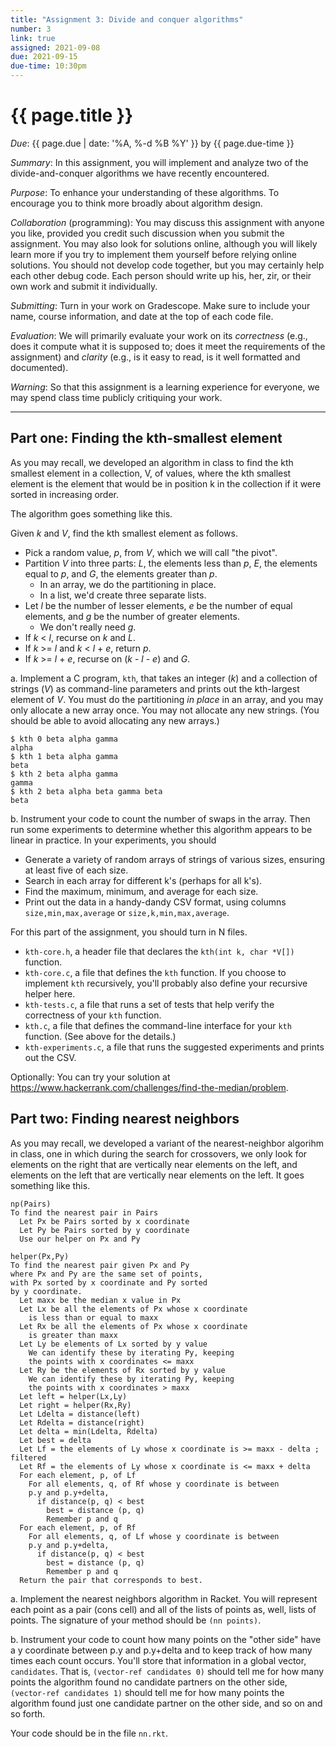 ```yaml
---
title: "Assignment 3: Divide and conquer algorithms"
number: 3
link: true
assigned: 2021-09-08
due: 2021-09-15
due-time: 10:30pm
---
```

# {{ page.title }}

*Due*: {{ page.due | date: '%A, %-d %B %Y' }} by {{ page.due-time }}

*Summary*: In this assignment, you will implement and analyze two of 
the divide-and-conquer algorithms we have recently encountered.

*Purpose*: To enhance your understanding of these algorithms.
To encourage you to think more broadly about algorithm design.

*Collaboration* (programming): You may discuss this assignment with
anyone you like, provided you credit such discussion when you submit
the assignment.  You may also look for solutions online, although
you will likely learn more if you try to implement them yourself
before relying online solutions.  You should not develop code
together, but you may certainly help each other debug code.  Each
person should write up his, her, zir, or their own work and submit
it individually.

*Submitting*: Turn in your work on Gradescope.  Make sure to include
your name, course information, and date at the top of each code
file.

*Evaluation*: We will primarily evaluate your work on its *correctness*
(e.g., does it compute what it is supposed to; does it meet the
requirements of the assignment) and *clarity* (e.g., is it easy to read,
is it well formatted and documented).  

*Warning*: So that this assignment is a learning experience for everyone,
we may spend class time publicly critiquing your work.

---

Part one: Finding the kth-smallest element
------------------------------------------

As you may recall, we developed an algorithm in class to find
the kth smallest element in a collection, V, of values, where
the kth smallest element is the element that would be in position
k in the collection if it were sorted in increasing order.  

The algorithm goes something like this.

Given _k_ and _V_, find the kth smallest element as follows.

* Pick a random value, _p_, from _V_, which we will call "the pivot".
* Partition _V_ into three parts: _L_, the elements less than _p_, _E_,
  the elements equal to _p_, and _G_, the elements greater than _p_.
    * In an array, we do the partitioning in place.
    * In a list, we'd create three separate lists.
* Let _l_ be the number of lesser elements, _e_ be the number of 
  equal elements, and _g_ be the number of greater elements.
    * We don't really need _g_.
* If _k_ < _l_, recurse on _k_ and _L_.
* If _k_ >= _l_ and _k_ < _l_ + _e_, return _p_.
* If _k_ >= _l_ + _e_, recurse on (_k_ - _l_ - _e_) and _G_.

a\. Implement a C program, `kth`, that takes an integer (_k_) and a
collection of strings (_V_) as command-line parameters and prints
out the kth-largest element of _V_.  You must do the partitioning
_in place_ in an array, and you may only allocate a new array once.
You may not allocate any new strings.
(You should be able to avoid allocating any new arrays.)

```
$ kth 0 beta alpha gamma
alpha
$ kth 1 beta alpha gamma
beta
$ kth 2 beta alpha gamma
gamma
$ kth 2 beta alpha beta gamma beta
beta
```

b\. Instrument your code to count the number of swaps in the array. 
Then run some experiments to determine whether this algorithm appears
to be linear in practice.  In your experiments, you should

* Generate a variety of random arrays of strings of various sizes,
  ensuring at least five of each size.
* Search in each array for different k's (perhaps for all k's).
* Find the maximum, minimum, and average for each size.
* Print out the data in a handy-dandy CSV format, using columns
  `size,min,max,average` or `size,k,min,max,average`.

For this part of the assignment, you should turn in N files.

* `kth-core.h`, a header file that declares the `kth(int k, char *V[])`
  function.
* `kth-core.c`, a file that defines the `kth` function.  If you choose 
  to implement `kth` recursively, you'll probably also define your 
  recursive helper here.
* `kth-tests.c`, a file that runs a set of tests that help verify the
  correctness of your `kth` function.
* `kth.c`, a file that defines the command-line interface for your `kth` 
  function.  (See above for the details.)
* `kth-experiments.c`, a file that runs the suggested experiments and
  prints out the CSV.

Optionally: You can try your solution at
<https://www.hackerrank.com/challenges/find-the-median/problem>.

Part two: Finding nearest neighbors
-----------------------------------

As you may recall, we developed a variant of the nearest-neighbor
algorihm in class, one in which during the search for crossovers,
we only look for elements on the right that are vertically near
elements on the left, and elements on the left that are vertically
near elements on the left.  It goes something like this.

```
np(Pairs)
To find the nearest pair in Pairs
  Let Px be Pairs sorted by x coordinate
  Let Py be Pairs sorted by y coordinate
  Use our helper on Px and Py

helper(Px,Py)
To find the nearest pair given Px and Py
where Px and Py are the same set of points,
with Px sorted by x coordinate and Py sorted
by y coordinate. 
  Let maxx be the median x value in Px
  Let Lx be all the elements of Px whose x coordinate
    is less than or equal to maxx
  Let Rx be all the elements of Px whose x coordinate
    is greater than maxx
  Let Ly be elements of Lx sorted by y value
    We can identify these by iterating Py, keeping 
    the points with x coordinates <= maxx
  Let Ry be the elements of Rx sorted by y value
    We can identify these by iterating Py, keeping
    the points with x coordinates > maxx
  Let left = helper(Lx,Ly)
  Let right = helper(Rx,Ry)
  Let Ldelta = distance(left)
  Let Rdelta = distance(right)
  Let delta = min(Ldelta, Rdelta)
  Let best = delta 
  Let Lf = the elements of Ly whose x coordinate is >= maxx - delta ; filtered
  Let Rf = the elements of Ly whose x coordinate is <= maxx + delta 
  For each element, p, of Lf
    For all elements, q, of Rf whose y coordinate is between
    p.y and p.y+delta,
      if distance(p, q) < best
        best = distance (p, q)
        Remember p and q
  For each element, p, of Rf
    For all elements, q, of Lf whose y coordinate is between
    p.y and p.y+delta,
      if distance(p, q) < best
        best = distance (p, q)
        Remember p and q
  Return the pair that corresponds to best.
```

a. Implement the nearest neighbors algorithm in Racket.  You will
represent each point as a pair (cons cell) and all of the lists of
points as, well, lists of points.  The signature of your method
should be `(nn points)`.

b. Instrument your code to count how many points on the "other side"
have a y coordinate between p.y and p.y+delta and to keep track of
how many times each count occurs.  You'll store that information
in a global vector, `candidates`.  That is, `(vector-ref candidates
0)` should tell me for how many points the algorithm found no
candidate partners on the other side, `(vector-ref candidates 1)`
should tell me for how many points the algorithm found just one
candidate partner on the other side, and so on and so forth.

Your code should be in the file `nn.rkt`.
